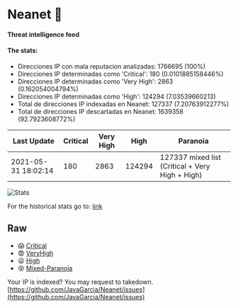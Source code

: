 # Neanet :hocho:
#### Threat intelligence feed
#### The stats:

- Direcciones IP con mala reputacion analizadas: 1766695 (100%)
- Direcciones IP determinadas como 'Critical':  180 (0.0101885158446%)
- Direcciones IP determinadas como 'Very High':  2863 (0.162054004794%)
- Direcciones IP determinadas como 'High':  124294 (7.03539660213)
- Total de direcciones IP indexadas en Neanet:  127337 (7.20763912277%)
- Total de direcciones IP descartadas en Neanet:  1639358 (92.7923608772%)

| Last Update | Critical | Very High | High | Paranoia |
| --- | --- | --- | --- | --- |
| 2021-05-31 18:02:14 | 180 | 2863 | 124294 | 127337 mixed list (Critical + Very High + High)|

![Stats](https://docs.google.com/spreadsheets/d/e/2PACX-1vSnaNMIXVabIpDJjufMlzH7poXnshF3mgd8Is1g9ytUEzVsP5my4Trn8f-xkoLLQ38xpL3HtmUexLo6/pubchart?oid=501124687&format=image)

For the historical stats go to: [link](/stats.csv)
## Raw
- :scream: [Critical](https://raw.githubusercontent.com/JavaGarcia/Neanet/master/blacklists/neanet_critical.txt)
- :fearful: [VeryHigh](https://raw.githubusercontent.com/JavaGarcia/Neanet/master/blacklists/neanet_veryHigh.txtt)
- :frowning: [High](https://raw.githubusercontent.com/JavaGarcia/Neanet/master/blacklists/neanet_high.txt)
- :dizzy_face: [Mixed-Paranoia](https://raw.githubusercontent.com/JavaGarcia/Neanet/master/blacklists/neanet_all.txt)


Your IP is indexed? You may request to takedown. [https://github.com/JavaGarcia/Neanet/issues](https://github.com/JavaGarcia/Neanet/issues)































































































































































































































































































































































































































































































































































































































































































































































































































































































































































































































































































































































































































































































































































































































































































































































































































































































































































































































































































































































































































































































































































































































































































































































































































































































































































































































































































































































































































































































































































































































































































































































































































































































































































































































































































































































































































































































































































































































































































































































































































































































































































































































































































































































































































































































































































































































































































































































































































































































































































































































































































































































































































































































































































































































































































































































































































































































































































































































































































































































































































































































































































































































































































































































































































































































































































































































































































































































































































































































































